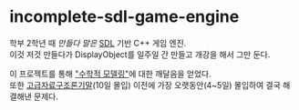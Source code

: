 # incomplete-sdl-game-engine
학부 2학년 때 *만들다 말은* [SDL](https://www.libsdl.org/) 기반 C++ 게임 엔진. \
이것 저것 만들다가 DisplayObject를 일주일 간 만들고 개강을 해서 그만 둔다.

이 프로젝트를 통해 ["수학적 모델링"](https://blog.kurcreative.com/kur2008300326#수학적-모델링:-프로그래밍을-위한-수학)에 대한 깨달음을 얻었다. \
또한 [고급자료구조론기말](https://github.com/KUR-creative/ads-final)(10일 몰입) 이전에 가장 오랫동안(4~5일) 몰입하여 결국 해결해낸 문제다.
